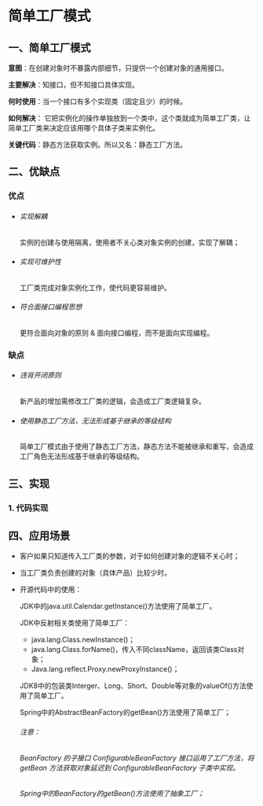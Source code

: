# 简单工厂模式

## 一、简单工厂模式

**意图**：在创建对象时不暴露内部细节，只提供一个创建对象的通用接口。     

**主要解决**：知接口，但不知接口具体实现。

**何时使用**：当一个接口有多个实现类（固定且少）的时候。

**如何解决**： 它把实例化的操作单独放到一个类中，这个类就成为简单工厂类，让简单工厂类来决定应该用哪个具体子类来实例化。

**关键代码**：静态方法获取实例。所以又名：静态工厂方法。

## 二、优缺点

### 优点

- ###### 实现解耦

  实例的创建与使用隔离，使用者不关心类对象实例的创建，实现了解耦；

- ###### 实现可维护性

  工厂类完成对象实例化工作，使代码更容易维护。 

- ###### 符合面接口编程思想

  更符合面向对象的原则 & 面向接口编程，而不是面向实现编程。

### 缺点

- ###### 违背开闭原则

  新产品的增加需修改工厂类的逻辑，会造成工厂类逻辑复杂。

- ###### 使用静态工厂方法，无法形成基于继承的等级结构

  简单工厂模式由于使用了静态工厂方法，静态方法不能被继承和重写，会造成工厂角色无法形成基于继承的等级结构。

## 三、实现

### 1. 代码实现



## 四、应用场景

- 客户如果只知道传入工厂类的参数，对于如何创建对象的逻辑不关心时；

- 当工厂类负责创建的对象（具体产品）比较少时。

- 开源代码中的使用：

  JDK中的java.util.Calendar.getInstance()方法使用了简单工厂。

  JDK中反射相关类使用了简单工厂：

  - java.lang.Class.newInstance()；
  - java.lang.Class.forName()，传入不同className，返回该类Class对象；
  - Java.lang.reflect.Proxy.newProxyInstance()；

  JDK8中的包装类Interger、Long、Short、Double等对象的valueOf()方法使用了简单工厂。

  Spring中的AbstractBeanFactory的getBean()方法使用了简单工厂；

  ###### 注意：

  ###### BeanFactory 的子接口 ConfigurableBeanFactory 接口运用了工厂方法，将 getBean 方法获取对象延迟到 ConfigurableBeanFactory 子类中实现。

  ###### Spring中的BeanFactory的getBean()方法使用了抽象工厂；

